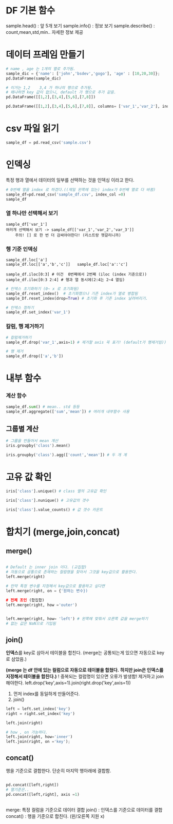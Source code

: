 # DF 기본 함수

  sample.head() : 앞 5개 보기 
	sample.info() : 정보 보기
	sample.describe() : count,mean,std,min.. 자세한 정보 제공

# 데이터 프레임 만들기 

```python
# name , age 는 1개의 열로 추가됨.
sample_dic = {'name': ['john','bsdev','gogo'], 'age' : [10,20,30]};
pd.DataFrame(sample_dic)

# 이거는 1,2    3,4 가 하나의 행으로 추가됨.
# 왜냐하면 key 값이 없으니, default 가 행으로 추가 같음.
pd.DataFrame([[1,2],[3,4],[5,6],[7,8]])

pd.DataFrame([[1,2],[3,4],[5,6],[7,8]], columns= ['var_1','var_2'], index= ['a','b','c','d'])
```
# csv 파일 읽기
```python
sample_df = pd.read_csv('sample.csv')
```
# 인덱싱
특정 행과 열에서 데이터의 일부를 선택하는 것을 인덱싱 이라고 한다.

```python
# 0번째 열을 index 로 하겠다.((제일 왼쪽에 있는) index가 0번째 열로 다 바뀜)
sample_df=pd.read_csv('sample_df.csv', index_col =0)
sample_df
```

### 열 하나만 선택해서 보기
	sample_df['var_1']
	여러개 선택해서 보기 -> sample_df[['var_1','var_2','var_3']]
		주의! [] 로 한 번 더 감싸야야한다! (리스트랑 헷갈리니까)

### 행 기준 인덱싱
	sample_df.loc['a']
	sample_df.loc[['a','b','c']]   sample_df.loc['a':'c']

	sample_df.iloc[0:3] # 이건  0번째에서 2번째 (iloc (index 기준으로))
	sample_df.iloc[0:3 2:4] # 행과 열 동시에(2:4는 2~4 열임)


```python
# 인덱스 초기화하기 (0~ x 로 초기화됨)
sample_df.reset_index()  # 초기화했으나 기존 index가 열로 병합됨
sample_Df.reset_index(drop=True) # 초기화 후 기존 index 날려버리기.

# 인덱스 정하기
sample_df.set_index('var_1')

```
### 칼럼, 행 제거하기

``` python
# 칼럼제거하기 
sample_df.drop('var_1',axis=1) # 제거할 axis 꼭 표기! (default가 행제거임))

# 행 제거
sample_df.drop(['a','b']) 
```

# 내부 함수 

### 계산 함수 
```python
sample_df.sum() # mean.. std 등등  
sample_df.aggregate(['sum','mean']) # 여러개 내부함수 사용 
``` 

## 그룹별 계산

```python
# 그룹을 만들어서 mean 계산
iris.groupby('class').mean()

iris.groupby('class').agg(['count','mean']) # 두 개 계
```


# 고유 값 확인 

```python
iris['class'].unique() # class 열의 고유값 확인

iris['class'].nunique() # 고유값의 갯수

iris['class'].value_counts() # 값 갯수 카운트


```

# 합치기 (merge,join,concat)

## merge()
```python

# Default 는 inner join 이다. (교집합)
# 자동으로 공통으로 존재하는 컬럼명을 찾아서 그것을 key값으로 활용한다.
left.merge(right)

# 만약 특정 변수를 지정해서 key값으로 활용하고 싶다면
left.merge(right, on = {'원하는 변수})

# 전체 조인 (합집합)
left.merge(right, how ='outer')

						
left.merge(right, how= 'left') # 왼쪽에 맞춰서 오른쪽 값을 merge하기 
# 없는 값은 NaN으로 기입됨

```

## join()
**인덱스**를 key로 삼아서 테이블을 합친다. 
(merge는 공통되는게 있으면 자동으로 key로 삼았음.)

**(merge 는 df 안에 있는 컬럼으로 자동으로 테이블을 합쳤다.**
**하지만 join은 인덱스를 지정해서 테이블을 합친다.)**
! 중복되는 컬럼명이 있으면 오류가 발생함! 제거하고 join 해야한다.
left.drop('key',axis=1).join(right.drop('key',axis=1))

1. 먼저 index를 동일하게 만들어준다.
2. join()
```python
left = left.set_index('key')
right = right.set_index('key')

left.join(right)

# how , on 가능하다. 
left.join(right, how='inner')
left.join(right, on ='key'); 
```

## concat() 
행을 기준으로 결합한다. 
단순히 마지막 행아래에 결합함.
```python

pd.concat([left,right]) 
# 열기준은..
pd.concat([left,right], axis =1)
```


## 
merge: 특정 컬럼을 기준으로 데이터 결합
join() : 인덱스를 기준으로 데이터를 결합
concat() : 행을 기준으로 합친다. (왼/오른쪽 지원 x)
